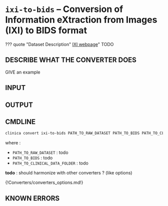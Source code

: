 # `ixi-to-bids` – Conversion of Information eXtraction from Images (IXI) to BIDS format

??? quote "Dataset Description"
    [IXI webpage](https://brain-development.org/ixi-dataset/)"
    TODO


## DESCRIBE WHAT THE CONVERTER DOES
GIVE an example
## INPUT
## OUTPUT
## CMDLINE
```bash
clinica convert ixi-to-bids PATH_TO_RAW_DATASET PATH_TO_BIDS PATH_TO_CLINICAL_DATA_FOLDER
```
where :

- `PATH_TO_RAW_DATASET` : todo
- `PATH_TO_BIDS` : todo
- `PATH_TO_CLINICAL_DATA_FOLDER` : todo

**todo** : should harmonize with other converters ? (like options)


{!Converters/converters_options.md!}

## KNOWN ERRORS
